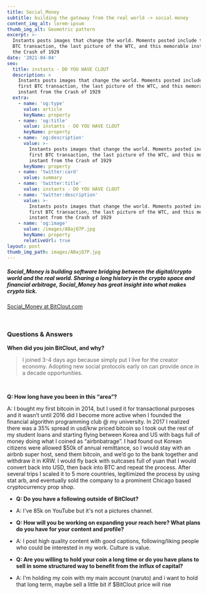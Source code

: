 ```yaml
---
title: Social_Money
subtitle: building the gateway from the real world -> social money
content_img_alt: lorem-ipsum
thumb_img_alt: Geometric pattern
excerpt: >-
  Instants posts images that change the world. Moments posted include the first
  BTC transaction, the last picture of the WTC, and this memorable instant from
  the Crash of 1929
date: '2021-04-04'
seo:
  title: instants - DO YOU HAVE CLOUT
  description: >
    Instants posts images that change the world. Moments posted include the
    first BTC transaction, the last picture of the WTC, and this memorable
    instant from the Crash of 1929
  extra:
    - name: 'og:type'
      value: article
      keyName: property
    - name: 'og:title'
      value: instants - DO YOU HAVE CLOUT
      keyName: property
    - name: 'og:description'
      value: >-
        Instants posts images that change the world. Moments posted include the
        first BTC transaction, the last picture of the WTC, and this memorable
        instant from the Crash of 1929
      keyName: property
    - name: 'twitter:card'
      value: summary
    - name: 'twitter:title'
      value: instants - DO YOU HAVE CLOUT
    - name: 'twitter:description'
      value: >-
        Instants posts images that change the world. Moments posted include the
        first BTC transaction, the last picture of the WTC, and this memorable
        instant from the Crash of 1929
    - name: 'og:image'
      value: /images/ABajQ7P.jpg
      keyName: property
      relativeUrl: true
layout: post
thumb_img_path: images/ABajQ7P.jpg
---
```

##### Social_Money is building software bridging between the digital/crypto world and the real world. Sharing a long history in the crypto space and financial arbitrage, Social_Money has great insight into what makes crypto tick.

[Social_Money at BitClout.com](https://bitclout.com/u/social_money)

<br>

### Questions & Answers

**When did you join BitClout, and why?**

> I joined 3-4 days ago because simply put I live for the creator economy. Adopting new social protocols early on can provide once in a decade opportunities.

<br>

**Q: How long have you been in this “area”?**

A: I bought my first bitcoin in 2014, but I used it for transactional purposes and it wasn’t until 2016 did I become more active when I founded the financial algorithm programming club @ my university. In 2017 I realized there was a 35% spread in usd/krw priced bitcoin so I took out the rest of my student loans and starting flying between Korea and US with bags full of money doing what I coined as “airbnbatrage”. I had found out Korean citizens were allowed $50k of annual remittance, so I would stay with an airbnb super host, send them bitcoin, and we’d go to the bank together and withdraw it in KRW. I would fly back with suitcases full of yuan that I would convert back into USD, then back into BTC and repeat the process. After several trips I scaled it to 5 more countries, legitimized the process by using stat arb, and eventually sold the company to a prominent Chicago based cryptocurrency prop shop.

<!---->

*   **Q: Do you have a following outside of BitClout?**

*   A: I've 85k on YouTube but it's not a pictures channel.

*   **Q: How will you be working on expanding your reach here? What plans do you have for your content and profile?**

*   A: I post high quality content with good captions, following/liking people who could be interested in my work. Culture is value.

*   **Q: Are you willing to hold your coin a long time or do you have plans to sell in some structured way to benefit from the influx of capital?**

*   A: I'm holding my coin with my main account (naruto) and i want to hold that long term, maybe sell a little bit if $BitClout price will rise
